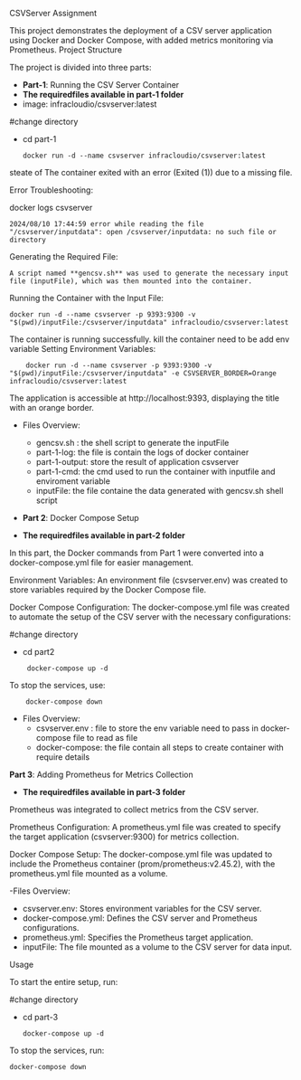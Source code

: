 CSVServer Assignment

This project demonstrates the deployment of a CSV server application using Docker and Docker Compose, with added metrics monitoring via Prometheus.
Project Structure

The project is divided into three parts:
- **Part-1**: Running the CSV Server Container
 - **The requiredfiles available in part-1 folder**
 - image: infracloudio/csvserver:latest

 #change directory 
 - cd part-1

       docker run -d --name csvserver infracloudio/csvserver:latest

steate of The container exited with an error (Exited (1)) due to a missing file.

Error Troubleshooting:

  docker logs csvserver

    2024/08/10 17:44:59 error while reading the file "/csvserver/inputdata": open /csvserver/inputdata: no such file or directory

Generating the Required File:

    A script named **gencsv.sh** was used to generate the necessary input file (inputFile), which was then mounted into the container.


Running the Container with the Input File:

    docker run -d --name csvserver -p 9393:9300 -v "$(pwd)/inputFile:/csvserver/inputdata" infracloudio/csvserver:latest

The container is running successfully. 
kill the container need to be add env variable
Setting Environment Variables:

        docker run -d --name csvserver -p 9393:9300 -v "$(pwd)/inputFile:/csvserver/inputdata" -e CSVSERVER_BORDER=Orange infracloudio/csvserver:latest

The application is accessible at http://localhost:9393, displaying the title with an orange border.

- Files Overview:
  - gencsv.sh : the shell script to generate the inputFile
  - part-1-log: the file is contain the logs of docker container
  - part-1-output: store the result of application csvserver
  - part-1-cmd: the cmd used to run the container with inputfile and enviroment variable
  - inputFile: the file containe the data generated with gencsv.sh shell script

- **Part 2**: Docker Compose Setup
- **The requiredfiles available in part-2 folder**


In this part, the Docker commands from Part 1 were converted into a docker-compose.yml file for easier management.

Environment Variables:
An environment file (csvserver.env) was created to store variables required by the Docker Compose file.

Docker Compose Configuration:
The docker-compose.yml file was created to automate the setup of the CSV server with the necessary configurations:

#change directory
- cd part2

       docker-compose up -d

To stop the services, use:

   

        docker-compose down
- Files Overview:
  - csvserver.env : file to store the env variable need to pass in docker-compose file to read as file
  - docker-compose: the file contain all steps to create container with require details

**Part 3**: Adding Prometheus for Metrics Collection
- **The requiredfiles available in part-3 folder**
  
Prometheus was integrated to collect metrics from the CSV server.

Prometheus Configuration:
A prometheus.yml file was created to specify the target application (csvserver:9300) for metrics collection.

Docker Compose Setup:
The docker-compose.yml file was updated to include the Prometheus container (prom/prometheus:v2.45.2), with the prometheus.yml file mounted as a volume.

-Files Overview:
  - csvserver.env: Stores environment variables for the CSV server.
  - docker-compose.yml: Defines the CSV server and Prometheus configurations.
  - prometheus.yml: Specifies the Prometheus target application.
  - inputFile: The file mounted as a volume to the CSV server for data input.

Usage

To start the entire setup, run:

#change directory
- cd part-3

      docker-compose up -d

To stop the services, run:


    docker-compose down
